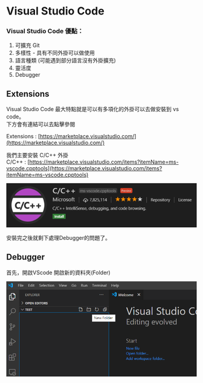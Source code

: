 # Visual Studio Code

### Visual Studio Code 優點：

1. 可擴充 Git  
2. 多樣性 - 具有不同外掛可以做使用  
3. 語言種類 \(可能遇到部分語言沒有外掛擴充\)  
4. 靈活度  
5. Debugger

## Extensions 

Visual Studio Code 最大特點就是可以有多項化的外掛可以去做安裝到 vs code。  
下方會有連結可以去點擊參閱

Extensions : [https://marketplace.visualstudio.com/](https://marketplace.visualstudio.com/)

我們主要安裝 C/C++ 外掛   
C/C++ : [https://marketplace.visualstudio.com/items?itemName=ms-vscode.cpptools](https://marketplace.visualstudio.com/items?itemName=ms-vscode.cpptools)

![](../.gitbook/assets/image%20%281%29.png)

安裝完之後就剩下處理Debugger的問題了。

## Debugger

首先，開啟VScode 開啟新的資料夾\(Folder\)

![](../.gitbook/assets/image%20%282%29.png)



